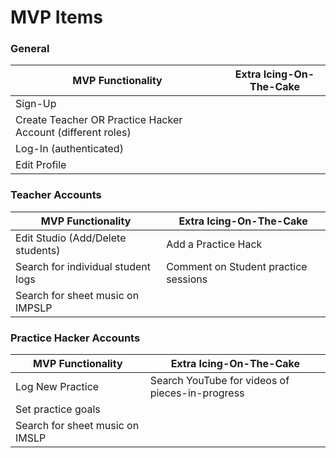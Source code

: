 # MVP Items

### General 

| MVP Functionality | Extra Icing-On-The-Cake |
|------|------|
| Sign-Up | |
| Create Teacher OR Practice Hacker Account (different roles) | |
| Log-In (authenticated) | |
| Edit Profile | |


### Teacher Accounts 

| MVP Functionality | Extra Icing-On-The-Cake |
|------|------|
| Edit Studio (Add/Delete students) | Add a Practice Hack |
| Search for individual student logs | Comment on Student practice sessions |
| Search for sheet music on IMPSLP | |


### Practice Hacker Accounts 

| MVP Functionality | Extra Icing-On-The-Cake |
|------|------|
| Log New Practice | Search YouTube for videos of pieces-in-progress |
| Set practice goals | |
| Search for sheet music on IMSLP | |

